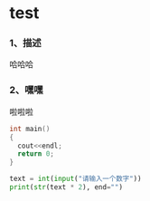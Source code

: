 # test
### 1、描述
哈哈哈

### 2、嘿嘿
啦啦啦


```C++
int main()
{
  cout<<endl;
  return 0;
}
```

```python
text = int(input("请输入一个数字"))
print(str(text * 2), end="")
```
